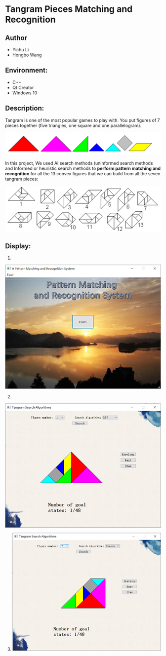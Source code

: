 # **Tangram Pieces Matching and Recognition**



## Author

* Yichu Li
* Hongbo Wang

## **Environment:**

* C++
* Qt Creator
* Windows 10



## Description:

 Tangram is one of the most popular games to play with. You put figures of 7 pieces together (five triangles, one square and one parallelogram).

![Tangram](./picture/Tangrams.png)

In this project, We used AI search methods (uninformed search methods and Informed or heuristic search methods to **perform pattern matching and recognition** for all the 13 convex figures that we can build from all the seven tangram pieces:

![Convex Figures](./picture/Convex_figures.png)



## **Display:**

1. 
![picture1](./picture/1.PNG)

   

2. 
![picture1](./picture/2.PNG)

   

3. 
   ![picture1](./picture/3.PNG)

   

